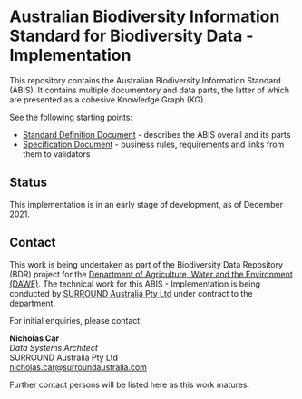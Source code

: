 # Australian Biodiversity Information Standard for Biodiversity Data - Implementation
This repository contains the Australian Biodiversity Information Standard (ABIS). It contains multiple documentory and data parts, the latter of which are presented as a cohesive Knowledge Graph (KG).

See the following starting points:

* [Standard Definition Document](standard.html) - describes the ABIS overall and its parts
* [Specification Document](specification.html) - business rules, requirements and links from them to validators

## Status

This implementation is in an early stage of development, as of December 2021. 

## Contact

This work is being undertaken as part of the Biodiversity Data Repository (BDR) project for the [Department of Agriculture, Water and the Environment (DAWE)](https://www.awe.gov.au/). The technical work for this ABIS - Implementation is being conducted by [SURROUND Australia Pty Ltd](https://surroundaustralia.com) under contract to the department.

For initial enquiries, please contact:  

**Nicholas Car**  
_Data Systems Architect_  
SURROUND Australia Pty Ltd  
<nicholas.car@surroundaustralia.com>  

Further contact persons will be listed here as this work matures. 
